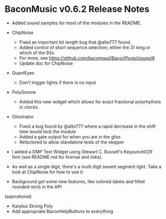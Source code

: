 # BaconMusic v0.6.2 Release Notes

* Added sound samples for most of the modules in the README.

* ChipNoise
  * Fixed an important bit length bug that @alto777 found. 
  * Added control of short sequence selection; either the 31 long or which of the 93s.
  * For more, see https://github.com/baconpaul/BaconPlugs/issues/6
  * Update doc for ChipNoise

* QuantEyes
  * Don't trigger lights if there is no input

* PolyGnome
  * Added this new widget which allows for exact fractional polyrhythms in clocks.

* Glissinator
  * Fixed a bug found by @alto777 where a rapid decrease in the shift time would lock the module
  * Added a gate output for when you are in the gliss
  * Refactored to allow standalone tests of the stepper

* I added a DMP Text Widget using Stewart C. Russell's Keypunch029 font (see README.md for license and links).
* As well as a single digit, there's a multi digit sevent segment light. Take a look at ChipNoise for how to use it.
* Background got some new features, like colored labels and filled rounded rects in the API


(aspirational)
* Karplus Strong Poly
* Add appropriate BaconHelpButtons to everything
